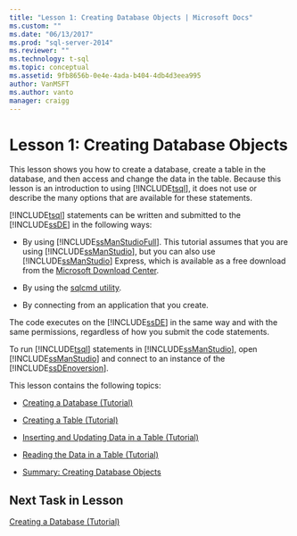 ```yaml
---
title: "Lesson 1: Creating Database Objects | Microsoft Docs"
ms.custom: ""
ms.date: "06/13/2017"
ms.prod: "sql-server-2014"
ms.reviewer: ""
ms.technology: t-sql
ms.topic: conceptual
ms.assetid: 9fb8656b-0e4e-4ada-b404-4db4d3eea995
author: VanMSFT
ms.author: vanto
manager: craigg
---
```

# Lesson 1: Creating Database Objects
  This lesson shows you how to create a database, create a table in the database, and then access and change the data in the table. Because this lesson is an introduction to using [!INCLUDE[tsql](../includes/tsql-md.md)], it does not use or describe the many options that are available for these statements.  
  
 [!INCLUDE[tsql](../includes/tsql-md.md)] statements can be written and submitted to the [!INCLUDE[ssDE](../includes/ssde-md.md)] in the following ways:  
  
-   By using [!INCLUDE[ssManStudioFull](../includes/ssmanstudiofull-md.md)]. This tutorial assumes that you are using [!INCLUDE[ssManStudio](../includes/ssmanstudio-md.md)], but you can also use [!INCLUDE[ssManStudio](../includes/ssmanstudio-md.md)] Express, which is available as a free download from the [Microsoft Download Center](https://www.microsoft.com/download/details.aspx?id=14630).  
  
-   By using the [sqlcmd utility](../tools/sqlcmd-utility.md).  
  
-   By connecting from an application that you create.  
  
 The code executes on the [!INCLUDE[ssDE](../includes/ssde-md.md)] in the same way and with the same permissions, regardless of how you submit the code statements.  
  
 To run [!INCLUDE[tsql](../includes/tsql-md.md)] statements in [!INCLUDE[ssManStudio](../includes/ssmanstudio-md.md)], open [!INCLUDE[ssManStudio](../includes/ssmanstudio-md.md)] and connect to an instance of the [!INCLUDE[ssDEnoversion](../includes/ssdenoversion-md.md)].  
  
 This lesson contains the following topics:  
  
-   [Creating a Database &#40;Tutorial&#41;](lesson-1-1-creating-a-database.md)  
  
-   [Creating a Table &#40;Tutorial&#41;](lesson-1-2-creating-a-table.md)  
  
-   [Inserting and Updating Data in a Table &#40;Tutorial&#41;](lesson-1-3-inserting-and-updating-data-in-a-table.md)  
  
-   [Reading the Data in a Table &#40;Tutorial&#41;](lesson-1-4-reading-the-data-in-a-table.md)  
  
-   [Summary: Creating Database Objects](lesson-1-5-summary-creating-database-objects.md)  
  
## Next Task in Lesson  
 [Creating a Database &#40;Tutorial&#41;](lesson-1-1-creating-a-database.md)  
  
  
